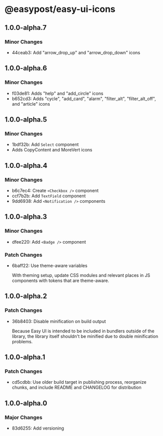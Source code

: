 # @easypost/easy-ui-icons

## 1.0.0-alpha.7

### Minor Changes

- 44ceab3: Add "arrow_drop_up" and "arrow_drop_down" icons

## 1.0.0-alpha.6

### Minor Changes

- f03de81: Adds "help" and "add_circle" icons
- b652cd3: Adds "cycle", "add_card", "alarm", "filter_alt", "filter_alt_off", and "article" icons

## 1.0.0-alpha.5

### Minor Changes

- 1bdf32b: Add `Select` component
- Adds CopyContent and MoreVert icons

## 1.0.0-alpha.4

### Minor Changes

- b6c7ec4: Create `<Checkbox />` component
- ccf7b2b: Add `TextField` component
- 9dd6938: Add `<Notification />` components

## 1.0.0-alpha.3

### Minor Changes

- dfee220: Add `<Badge />` component

### Patch Changes

- 6baff22: Use theme-aware variables

  With theming setup, update CSS modules and relevant places in JS components with tokens that are theme-aware.

## 1.0.0-alpha.2

### Patch Changes

- 36b8403: Disable minification on build output

  Because Easy UI is intended to be included in bundlers outside of the library, the library itself shouldn't be minified due to double minification problems.

## 1.0.0-alpha.1

### Patch Changes

- cd5cdbb: Use older build target in publishing process, reorganize chunks, and include README and CHANGELOG for distribution

## 1.0.0-alpha.0

### Major Changes

- 83d6255: Add versioning
